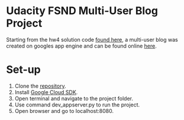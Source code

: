 # Udacity FSND Multi-User Blog Project

Starting from the hw4 solution code [found here](http://udacity-cs253.appspot.com/static/hw4.tgz), a multi-user blog was created on googles app engine and can be found online [here](https://seenit-159500.appspot.com/). 

# Set-up

1. Clone the [repository](https://github.com/Tamburkey/FSNDblog.git).
2. Install [Google Cloud SDK](https://cloud.google.com/sdk/docs/).
3. Open terminal and navigate to the project folder.
4. Use command dev_appserver.py to run the project.
5. Open browser and go to localhost:8080.


